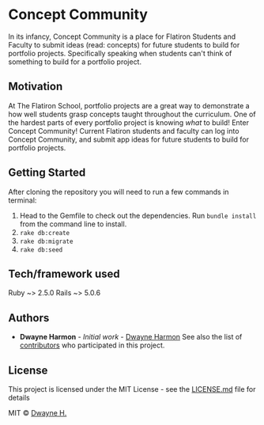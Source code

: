 # Concept Community
In its infancy, Concept Community is a place for Flatiron Students and Faculty to submit ideas (read: concepts) for future students to build for portfolio projects. Specifically speaking when students can't think of something to build for a portfolio project.

## Motivation
At The Flatiron School, portfolio projects are a great way to demonstrate a how well students grasp concepts taught throughout the curriculum. One of the hardest parts of every portfolio project is knowing *what* to build! Enter Concept Community! Current Flatiron students and faculty can log into Concept Community, and submit app ideas for future students to build for portfolio projects.  

<!-- ## Build status -->
<!-- Build status of continuous integration i.e. travis, appveyor etc. Ex. -  -->

<!-- [![Build Status](https://travis-ci.org/akashnimare/foco.svg?branch=master)](https://travis-ci.org/akashnimare/foco) -->
<!-- [![Windows Build Status](https://ci.appveyor.com/api/projects/status/github/akashnimare/foco?branch=master&svg=true)](https://ci.appveyor.com/project/akashnimare/foco/branch/master) -->

<!-- ## Screenshots -->
<!-- Include logo/demo screenshot etc. -->
## Getting Started
After cloning the repository you will need to run a few commands in terminal:
1. Head to the Gemfile to check out the dependencies.
   Run `bundle install` from the command line to install.
2. `rake db:create`
3. `rake db:migrate`
4. `rake db:seed`

## Tech/framework used
Ruby ~> 2.5.0
Rails ~> 5.0.6

<!-- ## Features -->
<!-- What makes your project stand out? -->

<!-- ## Code Example -->
<!-- Show what the library does as concisely as possible, developers should be able to figure out **how** your project solves their problem by looking at the code example. Make sure the API you are showing off is obvious, and that your code is short and concise. -->

<!-- ## Installation -->
<!-- Provide step by step series of examples and explanations about how to get a development env running. -->

<!-- ## API Reference -->

<!-- Depending on the size of the project, if it is small and simple enough the reference docs can be added to the README. For medium size to larger projects it is important to at least provide a link to where the API reference docs live. -->

<!-- ## Tests -->
<!-- Describe and show how to run the tests with code examples. -->

<!-- ## How to use? -->
<!-- If people like your project they’ll want to learn how they can use it. To do so include step by step guide to use your project. -->

<!-- ## Contribute

Let people know how they can contribute into your project. A [contributing guideline](https://github.com/zulip/zulip-electron/blob/master/CONTRIBUTING.md) will be a big plus. -->
<!-- 
## Credits
Give proper credits. This could be a link to any repo which inspired you to build this project, any blogposts or links to people who contrbuted in this project. 

#### Anything else that seems useful -->

## Authors
* **Dwayne Harmon** - *Initial work* - [Dwayne Harmon](https://github.com/dwyn)
See also the list of [contributors](https://github.com/dwyn/conceptcommunity/contributors) who participated in this project.

## License
This project is licensed under the MIT License - see the [LICENSE.md](LICENSE.md) file for details

MIT © [Dwayne H.]()